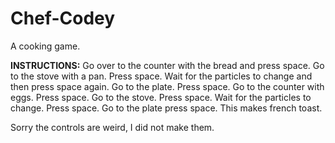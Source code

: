 # Chef-Codey
A cooking game.

**INSTRUCTIONS:**
Go over to the counter with the bread and press space.
Go to the stove with a pan.
Press space.
Wait for the particles to change and then press space again.
Go to the plate.
Press space.
Go to the counter with eggs.
Press space.
Go to the stove.
Press space.
Wait for the particles to change.
Press space.
Go to the plate press space.
This makes french toast.

Sorry the controls are weird, I did not make them.
